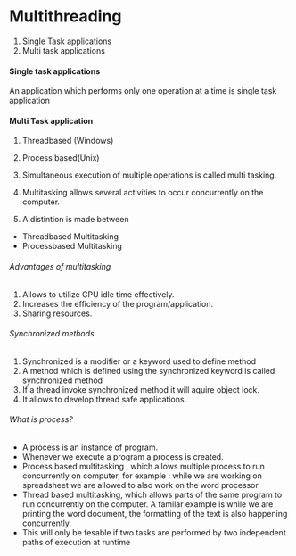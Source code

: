 # Multithreading

1. Single Task applications
2. Multi task applications

#### Single task applications

An application which performs only one operation at a time is single task application

#### Multi Task application

1. Threadbased (Windows)
2. Process based(Unix)

1. Simultaneous execution of multiple operations is called multi tasking.
2. Multitasking allows several activities to occur concurrently on the computer.
3. A distintion is made between 
- Threadbased Multitasking
- Processbased Multitasking

###### Advantages of multitasking

1. Allows to utilize CPU idle time effectively.
2. Increases the efficiency of the program/application.
3. Sharing resources.

###### Synchronized methods

1. Synchronized is a modifier or a keyword used to define method
2. A method which is defined using the synchronized keyword is called synchronized method
3. If a thread invoke synchronized method it will aquire object lock.
4. It allows to develop thread safe applications.




###### What is process?

- A process is an instance of program.
- Whenever we execute a program a process is created.
- Process based multitasking , which allows multiple process to run concurrently on computer, for example : while we are working on spreadsheet we are allowed to also work on the word processor
- Thread based multitasking, which allows parts of the same program to run concurrently on the computer. A familar example is while we are printing the word document, the formatting of the text is also happening concurrently.
- This will only be fesable if two tasks are performed by two independent paths of execution at runtime







